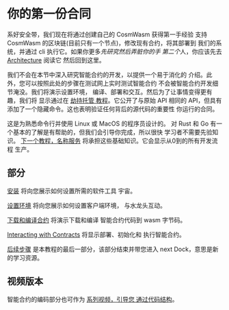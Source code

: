 # 你的第一份合同

系好安全带，我们现在将通过创建自己的 CosmWasm 获得第一手经验
支持 CosmWasm 的区块链(目前只有一个节点)，修改现有合约，将其部署到
我们的系统，并通过 cli 执行它。如果你更多*先研究然后弄脏你的手
第二个*人，你应该先去[Architecture](../architecture/multichain.md) 阅读它
然后回到这里。

我们不会在本节中深入研究智能合约的开发，以提供一个易于消化的
介绍。此外，您可以按照此处的步骤在测试网上实时测试智能合约
不会被智能合约开发细节淹没。我们将演示设置环境，
编译、部署和交互。然后为了让事情变得更有趣，我们将
显示通过在 [劫持托管
教程](../learn/hijack-escrow/intro.md)。它公开了与原始 API 相同的 API，但具有
添加了一个隐藏命令。这也表明验证任何背后的源代码的重要性
你运行的合同。

这是为熟悉命令行并使用 Linux 或 MacOS 的程序员设计的。
对 Rust 和 Go 有一个基本的了解是有帮助的，但我们会引导你完成，所以很快
学习者不需要先验知识。 [下一个教程，名称服务](../learn/name-service/intro)
将承担这些基础知识。它会显示从0到的所有开发流程
生产。

## 部分

[安装](./installation) 将向您展示如何设置所需的软件工具
宇宙。

[设置环境](./setting-env) 将向您展示如何设置客户端环境，
与水龙头互动。

[下载和编译合约](./compile-contract) 将演示下载和编译
智能合约代码到 wasm 字节码。

[Interacting with Contracts](./interact-with-contract) 将显示部署、初始化和
执行智能合约。

[后续步骤](./next-steps.md) 是本教程的最后一部分，该部分结束并带您进入
next Dock，意思是新的学习资源。

## 视频版本

智能合约的编码部分也可作为 [系列视频，引导您
通过代码结构](https://vimeo.com/showcase/6671477)。
